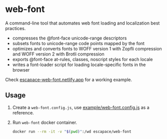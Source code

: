 # web-font

A command-line tool that automates web font loading and localization best practices.

- compresses the @font-face unicode-range descriptors
- subsets fonts to unicode-range code points mapped by the font
- optimizes and converts fonts to WOFF version 1 with Zopfli compression and WOFF version 2 with Brotli compression
- exports @font-face at-rules, classes, noscript styles for each locale
- writes a font-loader script for loading locale-specific fonts in the browser

Check [escapace-web-font.netlify.app](https://escapace-web-font.netlify.app/) for a working example.

## Usage

1. Create a `web-font.config.js`, use [example/web-font.config.js](https://github.com/escapace/web-font/blob/trunk/example/web-font.config.js) as a reference.
2. Run `web-font` docker container.

   ```sh
   docker run --rm -it -v "$(pwd)":/wd escapace/web-font
   ```
